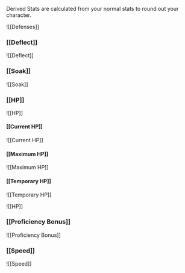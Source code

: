 Derived Stats are calculated from your normal stats to round out your character.

![[Defenses]]
### [[Deflect]]
![[Deflect]]

### [[Soak]]
![[Soak]]

### [[HP]]
![[HP]]

#### [[Current HP]]
![[Current HP]]

#### [[Maximum HP]]
![[Maximum HP]]

#### [[Temporary HP]]
![[Temporary HP]]

![[HP]]

### [[Proficiency Bonus]]
![[Proficiency Bonus]]
### [[Speed]]
![[Speed]]